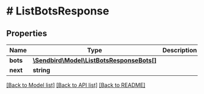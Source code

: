 # # ListBotsResponse

## Properties

Name | Type | Description | Notes
------------ | ------------- | ------------- | -------------
**bots** | [**\Sendbird\Model\ListBotsResponseBots[]**](ListBotsResponseBots.md) |  | [optional]
**next** | **string** |  | [optional]

[[Back to Model list]](../../README.md#models) [[Back to API list]](../../README.md#endpoints) [[Back to README]](../../README.md)
